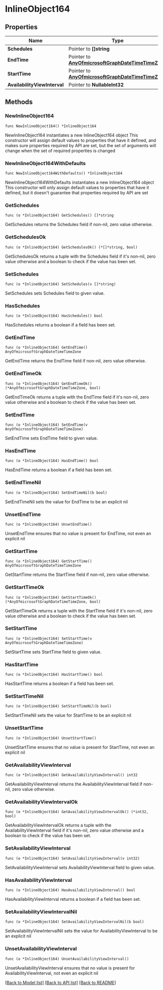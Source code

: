 # InlineObject164

## Properties

Name | Type | Description | Notes
------------ | ------------- | ------------- | -------------
**Schedules** | Pointer to **[]string** |  | [optional] 
**EndTime** | Pointer to [**AnyOfmicrosoftGraphDateTimeTimeZone**](anyOf&lt;microsoft.graph.dateTimeTimeZone&gt;.md) |  | [optional] 
**StartTime** | Pointer to [**AnyOfmicrosoftGraphDateTimeTimeZone**](anyOf&lt;microsoft.graph.dateTimeTimeZone&gt;.md) |  | [optional] 
**AvailabilityViewInterval** | Pointer to **NullableInt32** |  | [optional] 

## Methods

### NewInlineObject164

`func NewInlineObject164() *InlineObject164`

NewInlineObject164 instantiates a new InlineObject164 object
This constructor will assign default values to properties that have it defined,
and makes sure properties required by API are set, but the set of arguments
will change when the set of required properties is changed

### NewInlineObject164WithDefaults

`func NewInlineObject164WithDefaults() *InlineObject164`

NewInlineObject164WithDefaults instantiates a new InlineObject164 object
This constructor will only assign default values to properties that have it defined,
but it doesn't guarantee that properties required by API are set

### GetSchedules

`func (o *InlineObject164) GetSchedules() []*string`

GetSchedules returns the Schedules field if non-nil, zero value otherwise.

### GetSchedulesOk

`func (o *InlineObject164) GetSchedulesOk() (*[]*string, bool)`

GetSchedulesOk returns a tuple with the Schedules field if it's non-nil, zero value otherwise
and a boolean to check if the value has been set.

### SetSchedules

`func (o *InlineObject164) SetSchedules(v []*string)`

SetSchedules sets Schedules field to given value.

### HasSchedules

`func (o *InlineObject164) HasSchedules() bool`

HasSchedules returns a boolean if a field has been set.

### GetEndTime

`func (o *InlineObject164) GetEndTime() AnyOfmicrosoftGraphDateTimeTimeZone`

GetEndTime returns the EndTime field if non-nil, zero value otherwise.

### GetEndTimeOk

`func (o *InlineObject164) GetEndTimeOk() (*AnyOfmicrosoftGraphDateTimeTimeZone, bool)`

GetEndTimeOk returns a tuple with the EndTime field if it's non-nil, zero value otherwise
and a boolean to check if the value has been set.

### SetEndTime

`func (o *InlineObject164) SetEndTime(v AnyOfmicrosoftGraphDateTimeTimeZone)`

SetEndTime sets EndTime field to given value.

### HasEndTime

`func (o *InlineObject164) HasEndTime() bool`

HasEndTime returns a boolean if a field has been set.

### SetEndTimeNil

`func (o *InlineObject164) SetEndTimeNil(b bool)`

 SetEndTimeNil sets the value for EndTime to be an explicit nil

### UnsetEndTime
`func (o *InlineObject164) UnsetEndTime()`

UnsetEndTime ensures that no value is present for EndTime, not even an explicit nil
### GetStartTime

`func (o *InlineObject164) GetStartTime() AnyOfmicrosoftGraphDateTimeTimeZone`

GetStartTime returns the StartTime field if non-nil, zero value otherwise.

### GetStartTimeOk

`func (o *InlineObject164) GetStartTimeOk() (*AnyOfmicrosoftGraphDateTimeTimeZone, bool)`

GetStartTimeOk returns a tuple with the StartTime field if it's non-nil, zero value otherwise
and a boolean to check if the value has been set.

### SetStartTime

`func (o *InlineObject164) SetStartTime(v AnyOfmicrosoftGraphDateTimeTimeZone)`

SetStartTime sets StartTime field to given value.

### HasStartTime

`func (o *InlineObject164) HasStartTime() bool`

HasStartTime returns a boolean if a field has been set.

### SetStartTimeNil

`func (o *InlineObject164) SetStartTimeNil(b bool)`

 SetStartTimeNil sets the value for StartTime to be an explicit nil

### UnsetStartTime
`func (o *InlineObject164) UnsetStartTime()`

UnsetStartTime ensures that no value is present for StartTime, not even an explicit nil
### GetAvailabilityViewInterval

`func (o *InlineObject164) GetAvailabilityViewInterval() int32`

GetAvailabilityViewInterval returns the AvailabilityViewInterval field if non-nil, zero value otherwise.

### GetAvailabilityViewIntervalOk

`func (o *InlineObject164) GetAvailabilityViewIntervalOk() (*int32, bool)`

GetAvailabilityViewIntervalOk returns a tuple with the AvailabilityViewInterval field if it's non-nil, zero value otherwise
and a boolean to check if the value has been set.

### SetAvailabilityViewInterval

`func (o *InlineObject164) SetAvailabilityViewInterval(v int32)`

SetAvailabilityViewInterval sets AvailabilityViewInterval field to given value.

### HasAvailabilityViewInterval

`func (o *InlineObject164) HasAvailabilityViewInterval() bool`

HasAvailabilityViewInterval returns a boolean if a field has been set.

### SetAvailabilityViewIntervalNil

`func (o *InlineObject164) SetAvailabilityViewIntervalNil(b bool)`

 SetAvailabilityViewIntervalNil sets the value for AvailabilityViewInterval to be an explicit nil

### UnsetAvailabilityViewInterval
`func (o *InlineObject164) UnsetAvailabilityViewInterval()`

UnsetAvailabilityViewInterval ensures that no value is present for AvailabilityViewInterval, not even an explicit nil

[[Back to Model list]](../README.md#documentation-for-models) [[Back to API list]](../README.md#documentation-for-api-endpoints) [[Back to README]](../README.md)


